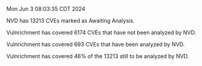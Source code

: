 Mon Jun  3 08:03:35 CDT 2024

NVD has 13213 CVEs marked as Awaiting Analysis.

Vulnrichment has covered 6174 CVEs that have not been analyzed by NVD.

Vulnrichment has covered 693 CVEs that have been analyzed by NVD.

Vulnrichment has covered 46% of the 13213 still to be analyzed by NVD.

